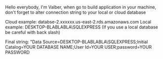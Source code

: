 Hello everybody, I'm Valber, when go to build application in your machine, don't forget to alter connection string to your local or cloud database

Cloud example: databse-2.xxxxxx.us-east-2.rds.amazonaws.com
Local example: DESKTOP-BLABLABLA\SQLEXPRESS (If you use a local database be careful with back slash)

Final string: "Data Source=DESKTOP-BLABLABLA\\SQLEXPRESS;Initial Catalog=YOUR DATABASE NAME;User Id=YOUR USER;password=YOUR PASSWORD
